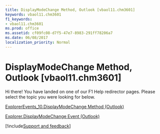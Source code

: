 ```yaml
---
title: DisplayModeChange Method, Outlook [vbaol11.chm3601]
keywords: vbaol11.chm3601
f1_keywords:
- vbaol11.chm3601
ms.prod: office
ms.assetid: cf09fc08-d7f5-47e7-8983-291ff78206a7
ms.date: 06/08/2017
localization_priority: Normal
---
```



# DisplayModeChange Method, Outlook [vbaol11.chm3601]

Hi there! You have landed on one of our F1 Help redirector pages. Please select the topic you were looking for below.

[ExplorerEvents_10.DisplayModeChange Method (Outlook)](https://msdn.microsoft.com/library/8805ec85-d6b2-dec4-2179-9de0b08a2a7b%28Office.15%29.aspx)

[Explorer.DisplayModeChange Event (Outlook)](https://msdn.microsoft.com/library/cee77aad-8905-efed-466e-c2e88cfeeaa2%28Office.15%29.aspx)

[!include[Support and feedback](~/includes/feedback-boilerplate.md)]